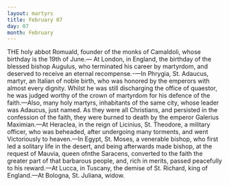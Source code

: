```yaml
---
layout: martyrs
title: February 07
day: 07
month: February
---
```

THE holy abbot Romuald, founder of the monks of Camaldoli, whose birthday is the 19th of June.&mdash; At London, in England, the birthday of the blessed bishop Augulus, who terminated his career by martyrdom, and deserved to receive an eternal recompense.-&mdash;In Phrygia, St. Adaucus, martyr, an Italian of noble birth, who was honored by the emperors with almost every dignity. Whilst he was still discharging the office of quaestor, he was judged worthy of the crown of martyrdom for his defence of the faith.&mdash;Also, many holy martyrs, inhabitants of the same city, whose leader was Adaucus, just named. As they were all Christians, and persisted in the confession of the faith, they were burned to death by the emperor Galerius Maximian.&mdash;At Heraclea, in the reign of Licinius, St. Theodore, a military officer, who was beheaded, after undergoing many torments, and went Victoriously to heaven.&mdash;In Egypt, St. Moses, a venerable bishop, who first led a solitary life in the desert, and being afterwards made bishop, at the request of Mauvia, queen ofnthe Saracens, converted to the faith the greater part of that barbarous people, and, rich in merits, passed peacefully to his reward.&mdash;At Lucca, in Tuscany, the demise of St. Richard, king of England.&mdash;At Bologna, St. Juliana, widow.  
